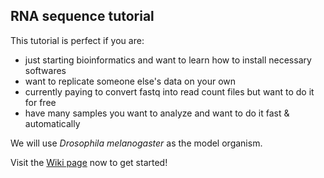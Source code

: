 ## RNA sequence tutorial

This tutorial is perfect if you are:

* just starting bioinformatics and want to learn how to install necessary softwares
* want to replicate someone else's data on your own
* currently paying to convert fastq into read count files but want to do it for free
* have many samples you want to analyze and want to do it fast & automatically

We will use *Drosophila melanogaster* as the model organism.

Visit the [Wiki page](https://github.com/naoto-hikawa/RNAseq_tutorial/wiki) now to get started!
